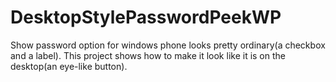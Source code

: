 # DesktopStylePasswordPeekWP
Show password option for windows phone looks pretty ordinary(a checkbox and a label). This project shows how to make it look like it is on the desktop(an eye-like button).
